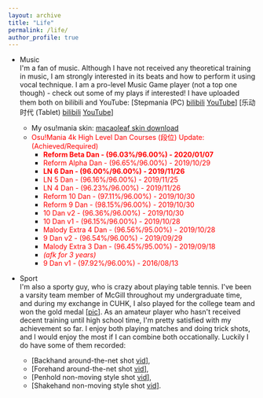 ```yaml
---
layout: archive
title: "Life"
permalink: /life/
author_profile: true
---
```

- Music  
I'm a fan of music. Although I have not received any theoretical training in music, I am strongly interested in its beats and how to perform it using vocal technique. I am a pro-level Music Game player (not a top one though) - check out some of my plays if interested! I have uploaded them both on bilibili and YouTube: [Stepmania (PC) [bilibili](https://www.bilibili.com/video/av67422894/) [YouTube](https://www.youtube.com/watch?v=7mtCqDasRP4&t=332s)] [乐动时代 (Tablet) [bilibili](https://www.bilibili.com/video/av67417951/) [YouTube](https://www.youtube.com/watch?v=ozFUyi3ZzOI)]
  - My osu!mania skin: [macaoleaf skin download](/files/macaoleaf_skins_20200428.zip)
  - <font color="red">Osu!Mania 4k High Level Dan Courses (段位) Update: (Achieved/Required)</font>
    - **<font color="red">Reform Beta Dan - (96.03%/96.00%) - 2020/01/07</font>**
    - <font color="red">Reform Alpha Dan - (96.65%/96.00%) - 2019/10/29</font>
    - **<font color="red">LN 6 Dan - (96.00%/96.00%) - 2019/11/26</font>**
    - <font color="red">LN 5 Dan - (96.16%/96.00%) - 2019/11/25</font>
    - <font color="red">LN 4 Dan - (96.23%/96.00%) - 2019/11/26</font>
    - <font color="red">Reform 10 Dan - (97.11%/96.00%) - 2019/10/30</font>
    - <font color="red">Reform 9 Dan - (98.15%/96.00%) - 2019/10/30</font>
    - <font color="red">10 Dan v2 - (96.36%/96.00%) - 2019/10/30</font>
    - <font color="red">10 Dan v1 - (96.15%/96.00%) - 2019/10/28</font>
    - <font color="red">Malody Extra 4 Dan - (96.56%/95.00%) - 2019/10/28</font>
    - <font color="red">9 Dan v2 - (96.54%/96.00%) - 2019/09/29</font>
    - <font color="red">Malody Extra 3 Dan - (96.45%/95.00%) - 2019/09/18</font>
    - *<font color="red">(afk for 3 years)</font>*
    - <font color="red">9 Dan v1 - (97.92%/96.00%) - 2016/08/13</font>

- Sport  
I'm also a sporty guy, who is crazy about playing table tennis. I've been a varsity team member of McGill throughout my undergraduate time, and during my exchange in CUHK, I also played for the college team and won the gold medal [[pic](/images/TTCUHK.jpg)]. As an amateur player who hasn't received decent training until high school time, I'm pretty satisfied with my achievement so far. I enjoy both playing matches and doing trick shots, and I would enjoy the most if I can combine both occationally. Luckily I do have some of them recorded:   
  - [Backhand around-the-net shot [vid](/images/back_ATN.mp4)],  
  - [Forehand around-the-net shot [vid](/images/fore_ATN.mp4)],  
  - [Penhold non-moving style shot [vid](/images/koki_pen.mp4)],  
  - [Shakehand non-moving style shot [vid](/images/koki_shake.mp4)].
